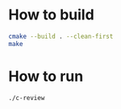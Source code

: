 # How to build

```bash
cmake --build . --clean-first
make
```

# How to run

```bash
./c-review
```